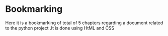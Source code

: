 # Bookmarking
Here it is a bookmarking of total of 5 chapters  regarding a document related to the  python project .It is done using HtML and CSS
